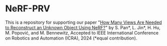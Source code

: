 # NeRF-PRV
This is a repository for supporting our paper "[How Many Views Are Needed to Reconstruct an Unknown Object Using NeRF?](https://arxiv.org/pdf/2310.00684.pdf)" by S. Pan*, L. Jin*, H. Hu, M. Popović, and M. Bennewitz, Accepted to IEEE International Conference on Robotics and Automation (ICRA), 2024 (*equal contribution).
